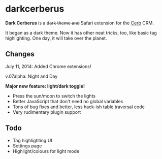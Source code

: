 darkcerberus
============

**Dark Cerberus** is a ~~dark theme and~~ Safari extension for the [Cerb](http://www.cerb6.com) CRM.

It began as a dark theme. Now it has other neat tricks, too, like basic tag highlighting. One day, it will take over the planet.

Changes
-------

July 11, 2014: Added Chrome extensions!

v.07alpha: Night and Day

**Major new feature: light/dark toggle!**

* Press the sun/moon to switch the lights
* Better JavaScript that don't need no global variables
* Tons of bug fixes and better, less hack-ish table traversal code
* Very rudimentary plugin support

Todo
-----
* Tag highlighting UI
* Settings page
* Highlight/colours for light mode
